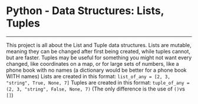 # Python - Data Structures: Lists, Tuples

---
This project is all about the List and Tuple data structures.
Lists are mutable, meaning they can be changed after first being created,
while tuples cannot, but are faster. Tuples may be useful for something you might not want every changed, like coordinates on a map, or for large sets of numbers, like a phone book with no names (a dictionary would be better for a phone book WITH names)
Lists are created in this format: `list_of_any = [2, 3, "string", True, None, 7]`
Tuples are created in this format: `tuple_of_any = (2, 3, "string", False, None, 7)`
(The only difference is the use of `()`vs `[]`)